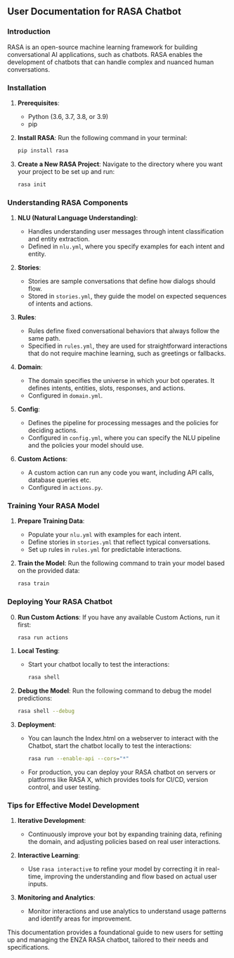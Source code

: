## User Documentation for RASA Chatbot

### Introduction
RASA is an open-source machine learning framework for building conversational AI applications, such as chatbots. RASA enables the development of chatbots that can handle complex and nuanced human conversations.

### Installation

1. **Prerequisites**:
   - Python (3.6, 3.7, 3.8, or 3.9)
   - pip

2. **Install RASA**:
   Run the following command in your terminal:
   ```bash
   pip install rasa
   ```

3. **Create a New RASA Project**:
   Navigate to the directory where you want your project to be set up and run:
   ```bash
   rasa init
   ```

### Understanding RASA Components

1. **NLU (Natural Language Understanding)**:
   - Handles understanding user messages through intent classification and entity extraction.
   - Defined in `nlu.yml`, where you specify examples for each intent and entity.

2. **Stories**:
   - Stories are sample conversations that define how dialogs should flow.
   - Stored in `stories.yml`, they guide the model on expected sequences of intents and actions.

3. **Rules**:
   - Rules define fixed conversational behaviors that always follow the same path.
   - Specified in `rules.yml`, they are used for straightforward interactions that do not require machine learning, such as greetings or fallbacks.

4. **Domain**:
   - The domain specifies the universe in which your bot operates. It defines intents, entities, slots, responses, and actions.
   - Configured in `domain.yml`.

5. **Config**:
   - Defines the pipeline for processing messages and the policies for deciding actions.
   - Configured in `config.yml`, where you can specify the NLU pipeline and the policies your model should use.

6. **Custom Actions**:
    - A custom action can run any code you want, including API calls, database queries etc.
    - Configured in `actions.py`.

### Training Your RASA Model

1. **Prepare Training Data**:
   - Populate your `nlu.yml` with examples for each intent.
   - Define stories in `stories.yml` that reflect typical conversations.
   - Set up rules in `rules.yml` for predictable interactions.

2. **Train the Model**:
   Run the following command to train your model based on the provided data:
   ```bash
   rasa train
   ```
   
### Deploying Your RASA Chatbot

0. **Run Custom Actions**:
    If you have any available Custom Actions, run it first:
      ```bash
      rasa run actions
      ```

1. **Local Testing**:
   - Start your chatbot locally to test the interactions:
     ```bash
     rasa shell
     ```
2. **Debug the Model**:
   Run the following command to debug the model predictions:
   ```bash
   rasa shell --debug
   ```

3. **Deployment**:
    - You can launch the Index.html on a webserver to interact with the Chatbot, start the chatbot locally to test the interactions:
      ```bash
      rasa run --enable-api --cors="*"
      ```
    - For production, you can deploy your RASA chatbot on servers or platforms like RASA X, which provides tools for CI/CD, version control, and user testing.

### Tips for Effective Model Development

1. **Iterative Development**:
   - Continuously improve your bot by expanding training data, refining the domain, and adjusting policies based on real user interactions.

2. **Interactive Learning**:
   - Use `rasa interactive` to refine your model by correcting it in real-time, improving the understanding and flow based on actual user inputs.

3. **Monitoring and Analytics**:
   - Monitor interactions and use analytics to understand usage patterns and identify areas for improvement.


This documentation provides a foundational guide to new users for setting up and managing the ENZA RASA chatbot, tailored to their needs and specifications.
